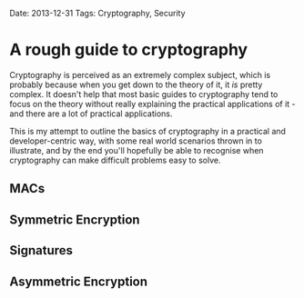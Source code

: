 Date: 2013-12-31
Tags: Cryptography, Security  

# A rough guide to cryptography

Cryptography is perceived as an extremely complex subject, which is probably because when you get down to the theory of it, it _is_ pretty complex. It doesn't help that most basic guides to cryptography tend to focus on the theory without really explaining the practical applications of it - and there are a lot of practical applications. 

This is my attempt to outline the basics of cryptography in a practical and developer-centric way, with some real world scenarios thrown in to illustrate, and by the end you'll hopefully be able to recognise when cryptography can make difficult problems easy to solve.

## MACs



## Symmetric Encryption



## Signatures



## Asymmetric Encryption






